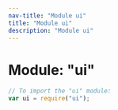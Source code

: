 ```yaml
---
nav-title: "Module ui"
title: "Module ui"
description: "Module ui"
---
```

# Module: "ui"

``` JavaScript
// To import the "ui" module:
var ui = require("ui");
```